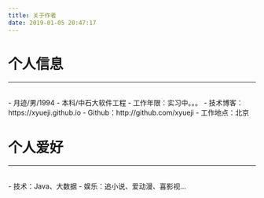 ```yaml
---
title: 关于作者
date: 2019-01-05 20:47:17
---
```

# 个人信息
***
<br>
 - 月迹/男/1994
 - 本科/中石大软件工程 
 - 工作年限：实习中。。。
 - 技术博客：https://xyueji.github.io
 - Github：http://github.com/xyueji
 - 工作地点：北京

# 个人爱好
***
<br>
 - 技术：Java、大数据
 - 娱乐：追小说、爱动漫、喜影视...
